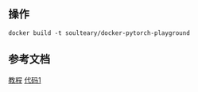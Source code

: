 
## 操作
```agsl
docker build -t soulteary/docker-pytorch-playground 
```



## 参考文档
[教程](https://soulteary.com/2022/05/20/use-docker-to-run-huggingface-models.html)
[代码1](https://github.com/soulteary/docker-pytorch-playground)